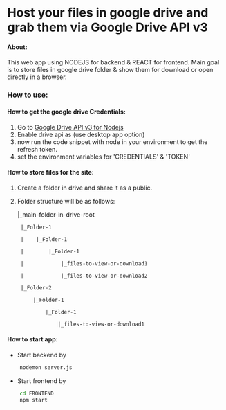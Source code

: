 # Host your files in google drive and grab them via Google Drive API v3

#### About:

This web app using NODEJS for backend & REACT for frontend. Main goal is to store files in google drive folder & show them for download or open directly in a browser.

### How to use:
#### How to get the google drive Credentials:
1. Go to [Google Drive API v3 for Nodejs](https://developers.google.com/drive/api/v3/quickstart/nodejs)
2. Enable drive api as (use desktop app option)
3. now run the code snippet with node in your environment to get the refresh token.
4. set the environment variables for 'CREDENTIALS' & 'TOKEN'
#### How to store files for the site:
1. Create a folder in drive and share it as a public. 
2. Folder structure will be as follows:

    |_main-folder-in-drive-root

        |_Folder-1
    
        |    |_Folder-1
    
        |        |_Folder-1
    
        |            |_files-to-view-or-download1
    
        |            |_files-to-view-or-download2
    
        |_Folder-2
    
            |_Folder-1
        
                |_Folder-1
            
                    |_files-to-view-or-download1

#### How to start app:
* Start backend by 
```bash
    nodemon server.js
```
* Start frontend by 
```bash
    cd FRONTEND
    npm start
```